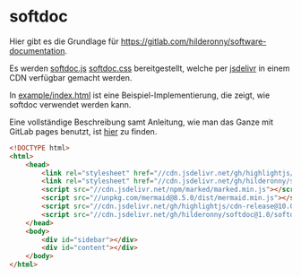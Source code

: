 # softdoc

Hier gibt es die Grundlage für https://gitlab.com/hilderonny/software-documentation.

Es werden [softdoc.js](softdoc.js) [softdoc.css](softdoc.css) bereitgestellt, welche per [jsdelivr](https://www.jsdelivr.com/?docs=gh) in einem CDN verfügbar gemacht werden.

In [example/index.html](example/index.html) ist eine Beispiel-Implementierung, die zeigt, wie softdoc verwendet werden kann.

Eine vollständige Beschreibung samt Anleitung, wie man das Ganze mit GitLab pages benutzt, ist [hier](https://hilderonny.gitlab.io/software-documentation) zu finden.

```html
<!DOCTYPE html>
<html>
    <head>
        <link rel="stylesheet" href="//cdn.jsdelivr.net/gh/highlightjs/cdn-release@10.0.0/build/styles/solarized-light.min.css">
        <link rel="stylesheet" href="//cdn.jsdelivr.net/gh/hilderonny/softdoc@1.0/softdoc.css">
        <script src="//cdn.jsdelivr.net/npm/marked/marked.min.js"></script>
        <script src="//unpkg.com/mermaid@8.5.0/dist/mermaid.min.js"></script>
        <script src="//cdn.jsdelivr.net/gh/highlightjs/cdn-release@10.0.0/build/highlight.min.js"></script>
        <script src="//cdn.jsdelivr.net/gh/hilderonny/softdoc@1.0/softdoc.min.js"></script>
    </head>
    <body>
        <div id="sidebar"></div>
        <div id="content"></div>
    </body>
</html>
```
